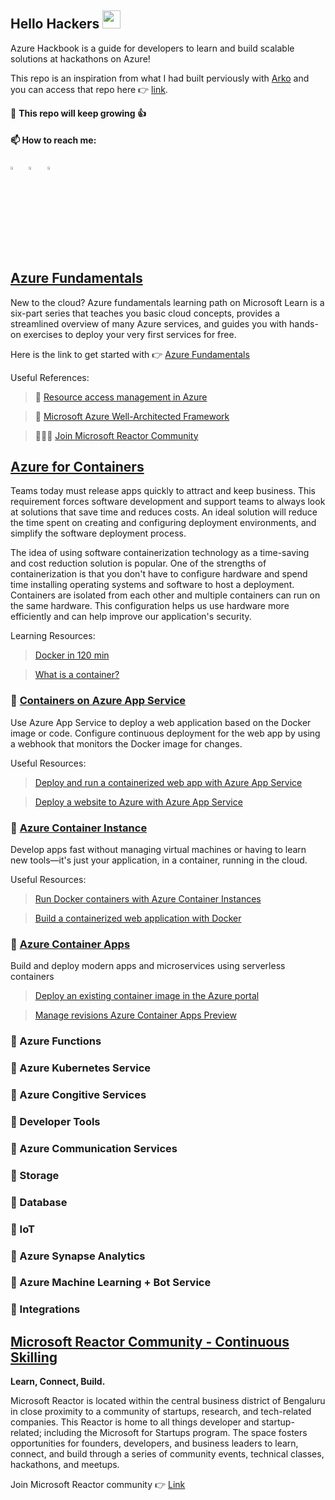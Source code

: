 ## Hello Hackers <img src="https://github.com/sciencepal/sciencepal/blob/master/assets/Hi.gif" width="29px"> 

Azure Hackbook is a guide for developers to learn and build scalable solutions at hackathons on Azure! 

This repo is an inspiration from what I had built perviously with [Arko](https://twitter.com/arkodyutisaha) and you can access that repo here :point_right: [link](https://github.com/arkodyuti/hackathon-hackbook). 

:dart: **This repo will keep growing 👍**

#### 📫 How to reach me:
  
[<img src="https://img.icons8.com/color/48/000000/twitter.png" width="3.5%"/>](https://twitter.com/vivek_sridhar)  &nbsp; [<img src="https://img.icons8.com/color/48/000000/linkedin.png" width="3.5%"/>](https://www.linkedin.com/in/vivsridh/)  &nbsp; 
<a href="mailto:vivek@vickybytes.com"> <img src="https://img.icons8.com/fluent/48/000000/gmail.png" width="3.5%"/>

## [Azure Fundamentals](https://docs.microsoft.com/learn/paths/az-900-describe-cloud-concepts/?wt.mc_id=github_azurehappyhours_webinar_reactor)
  New to the cloud? Azure fundamentals learning path on Microsoft Learn is a six-part series that teaches you basic cloud concepts, provides a streamlined overview of many Azure services, and guides you with hands-on exercises to deploy your very first services for free.
  
  Here is the link to get started with :point_right: [Azure Fundamentals](https://docs.microsoft.com/learn/paths/az-900-describe-cloud-concepts/?wt.mc_id=github_azurehappyhours_webinar_reactor)
  
  Useful References:
  
  > 📘 [Resource access management in Azure](https://docs.microsoft.com/azure/cloud-adoption-framework/govern/resource-consistency/resource-access-management/?wt.mc_id=github_visrid_webinar_reactor)
  
  > 📗 [Microsoft Azure Well-Architected Framework](https://docs.microsoft.com/en-us/azure/cloud-adoption-framework/govern/resource-consistency/resource-access-management/?wt.mc_id=github_visrid_webinar_reactor)
  
  > 🧑‍🤝‍🧑 [Join Microsoft Reactor Community](https://www.meetup.com/microsoft-reactor-bengaluru)

## [Azure for Containers](https://docs.microsoft.com/en-in/learn/modules/intro-to-docker-containers)
  
  Teams today must release apps quickly to attract and keep business. This requirement forces software development and support teams to always look at solutions that save time and reduces costs. An ideal solution will reduce the time spent on creating and configuring deployment environments, and simplify the software deployment process.
  
  The idea of using software containerization technology as a time-saving and cost reduction solution is popular. One of the strengths of containerization is that you don't have to configure hardware and spend time installing operating systems and software to host a deployment. Containers are isolated from each other and multiple containers can run on the same hardware. This configuration helps us use hardware more efficiently and can help improve our application's security.
  
  Learning Resources:
  
  > [Docker in 120 min](https://www.youtube.com/watch?v=a0N5TFYLfAM&list=PLmsFUfdnGr3zCvRrMxOetO8fr_bo_hOjA&index=2)
  
  > [What is a container?](https://azure.microsoft.com/en-in/overview/what-is-a-container/#overview)

### :seedling: [**Containers on Azure App Service**](https://docs.microsoft.com/en-us/azure/container-instances/container-instances-overview)
  
  Use Azure App Service to deploy a web application based on the Docker image or code. Configure continuous deployment for the web app by using a webhook that monitors the Docker image for changes.
  
  Useful Resources:
  
  > [Deploy and run a containerized web app with Azure App Service](https://docs.microsoft.com/en-us/learn/modules/deploy-run-container-app-service/)
  
  > [Deploy a website to Azure with Azure App Service](https://docs.microsoft.com/en-us/learn/paths/deploy-a-website-with-azure-app-service/)

### :seedling: [**Azure Container Instance**](https://azure.microsoft.com/en-us/services/container-instances/)

Develop apps fast without managing virtual machines or having to learn new tools—it's just your application, in a container, running in the cloud.

Useful Resources:

> [Run Docker containers with Azure Container Instances](https://docs.microsoft.com/en-us/learn/modules/run-docker-with-azure-container-instances/)

>[Build a containerized web application with Docker](https://docs.microsoft.com/en-us/learn/modules/intro-to-containers/)

### 🌱 [Azure Container Apps](https://azure.microsoft.com/en-us/services/container-apps/#overview)
  
  Build and deploy modern apps and microservices using serverless containers
  
  > [Deploy an existing container image in the Azure portal](https://docs.microsoft.com/en-us/azure/container-apps/get-started-existing-container-image-portal?pivots=container-apps-private-registry)
  
  > [Manage revisions Azure Container Apps Preview](https://docs.microsoft.com/en-us/azure/container-apps/revisions-manage?tabs=bash)
  
### :seedling: Azure Functions 
### :seedling: Azure Kubernetes Service
### :seedling: Azure Congitive Services
### :seedling: Developer Tools
### :seedling: Azure Communication Services
### :seedling: Storage 
### :seedling: Database
### :seedling: IoT
### :seedling: Azure Synapse Analytics 
### :seedling: Azure Machine Learning + Bot Service
### :seedling: Integrations  

## [Microsoft Reactor Community - Continuous Skilling](https://www.meetup.com/microsoft-reactor-bengaluru)

**Learn, Connect, Build.**

Microsoft Reactor is located within the central business district of Bengaluru in close proximity to a community of startups, research, and tech-related companies. This Reactor is home to all things developer and startup-related; including the Microsoft for Startups program. The space fosters opportunities for founders, developers, and business leaders to learn, connect, and build through a series of community events, technical classes, hackathons, and meetups. 

Join Microsoft Reactor community :point_right: [Link](https://www.meetup.com/microsoft-reactor-bengaluru)


